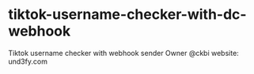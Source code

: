 # tiktok-username-checker-with-dc-webhook
Tiktok username checker with webhook sender 
Owner @ckbi
website: und3fy.com

